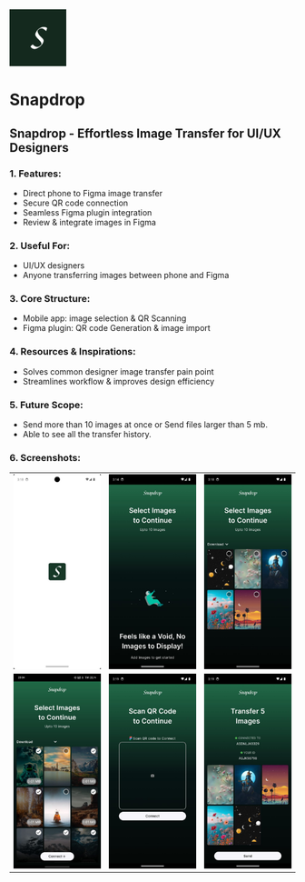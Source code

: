 <a>
<img src="assets/svg_asset/snapdrop_logo.svg" height="100" width="100"> 
<h1> Snapdrop </h1>

## Snapdrop - Effortless Image Transfer for UI/UX Designers

### 1. Features:

* Direct phone to Figma image transfer
* Secure QR code connection
* Seamless Figma plugin integration
* Review & integrate images in Figma

### 2. Useful For:

* UI/UX designers
* Anyone transferring images between phone and Figma

### 3. Core Structure:

* Mobile app: image selection & QR Scanning
* Figma plugin: QR code Generation & image import

### 4. Resources & Inspirations:

* Solves common designer image transfer pain point
* Streamlines workflow & improves design efficiency

### 5. Future Scope:

* Send more than 10 images at once or Send files larger than 5 mb.
* Able to see all the transfer history.

### 6. Screenshots:
<table>
  <tr>
    <td>
      <img src="assets/app_screenshots/splashscreen.jpeg" alt="Splashscreen" width="200">
    </td>
        <td>
      <img src="assets/app_screenshots/void_error.jpeg" alt="HomeScreen" width="200">
    </td>
        <td>
      <img src="assets/app_screenshots/home_screen.jpeg" alt="HomeScreen"  width="200">
    </td>
  </tr>
   <tr>
    <td>
      <img src="assets/app_screenshots/multiple_selection.jpeg" alt="Splashscreen" width="200">
    </td>
    <td>
      <img src="assets/app_screenshots/qr_screen.jpeg" alt="HomeScreen" width="200">
    </td>
      <td>
      <img src="assets/app_screenshots/review_images_2.jpeg" alt="Splashscreen" width="200">
    </td>
  </tr>
     <tr>
  </tr>
</table>

</a>

